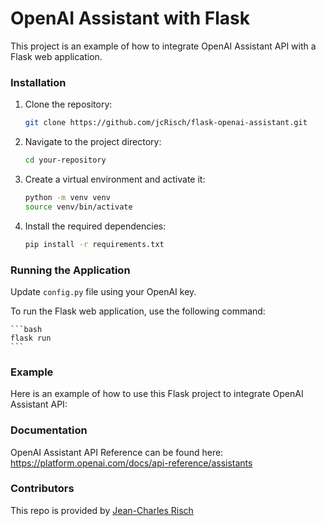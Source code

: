 # OpenAI Assistant with Flask

This project is an example of how to integrate OpenAI Assistant API with a Flask web application.

### Installation

1. Clone the repository:

    ```bash
    git clone https://github.com/jcRisch/flask-openai-assistant.git
    ```

2. Navigate to the project directory:

    ```bash
    cd your-repository
    ```

3. Create a virtual environment and activate it:

    ```bash
    python -m venv venv
    source venv/bin/activate
    ```

4. Install the required dependencies:

    ```bash
    pip install -r requirements.txt
    ```

### Running the Application

Update `config.py` file using your OpenAI key.

To run the Flask web application, use the following command:

    ```bash
    flask run
    ```

### Example

Here is an example of how to use this Flask project to integrate OpenAI Assistant API:

### Documentation

OpenAI Assistant API Reference can be found here: https://platform.openai.com/docs/api-reference/assistants

### Contributors

This repo is provided by [Jean-Charles Risch](https://www.linkedin.com/in/jean-charles-risch/)